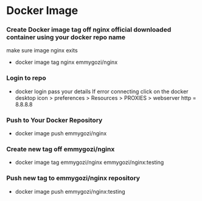 # Docker Image

### Create Docker image tag off nginx official downloaded container using your docker repo name
make sure image nginx exits
- docker image tag nginx emmygozi/nginx

### Login to repo
- docker login
pass your details
If error connecting click on the docker desktop icon > preferences > Resources > PROXIES > webserver http = 8.8.8.8

### Push to Your Docker Repository
- docker image push emmygozi/nginx

### Create new tag off emmygozi/nginx
- docker image tag emmygozi/nginx emmygozi/nginx:testing

### Push new tag to emmygozi/nginx repository
- docker image push emmygozi/nginx:testing
